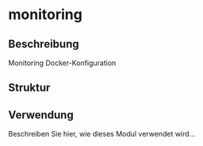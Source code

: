 ﻿# monitoring

## Beschreibung
Monitoring Docker-Konfiguration

## Struktur


## Verwendung
Beschreiben Sie hier, wie dieses Modul verwendet wird...
